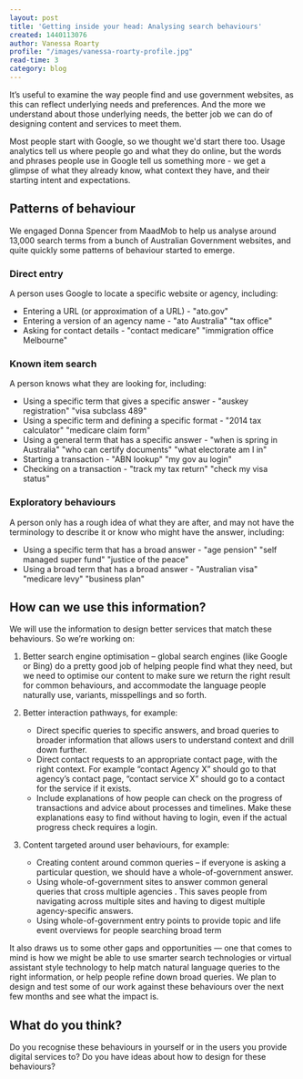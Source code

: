 ```yaml
---
layout: post
title: 'Getting inside your head: Analysing search behaviours'
created: 1440113076
author: Vanessa Roarty
profile: "/images/vanessa-roarty-profile.jpg"
read-time: 3
category: blog
---
```

It’s useful to examine the way people find and use government websites, as this can reflect underlying needs and preferences. And the more we understand about those underlying needs, the better job we can do of designing content and services to meet them.

Most people start with Google, so we thought we'd start there too. Usage analytics tell us where people go and what they do online, but the words and phrases people use in Google tell us something more - we get a glimpse of what they already know, what context they have, and their starting intent and expectations.

## Patterns of behaviour

We engaged Donna Spencer from MaadMob to help us analyse around 13,000 search terms from a bunch of Australian Government websites, and quite quickly some patterns of behaviour started to emerge.

### Direct entry

A person uses Google to locate a specific website or agency, including:

- Entering a URL (or approximation of a URL) - "ato.gov"
- Entering a version of an agency name - "ato Australia" "tax office"
- Asking for contact details - "contact medicare" "immigration office Melbourne"

### Known item search

A person knows what they are looking for, including:

- Using a specific term that gives a specific answer - "auskey registration" "visa subclass 489"
- Using a specific term and defining a specific format - "2014 tax calculator" "medicare claim form"
- Using a general term that has a specific answer - "when is spring in Australia" "who can certify documents" "what electorate am I in"
- Starting a transaction - "ABN lookup" "my gov au login"
- Checking on a transaction - "track my tax return" "check my visa status"

### Exploratory behaviours

A person only has a rough idea of what they are after, and may not have the terminology to describe it or know who might have the answer, including:

- Using a specific term that has a broad answer - "age pension" "self managed super fund" "justice of the peace"
- Using a broad term that has a broad answer - "Australian visa" "medicare levy" "business plan"

## How can we use this information?

We will use the information to design better services that match these behaviours. So we’re working on:

1. Better search engine optimisation – global search engines (like Google or Bing) do a pretty good job of helping people find what they need, but we need to optimise our content to make sure we return the right result for common behaviours, and accommodate the language people naturally use, variants, misspellings and so forth.

2. Better interaction pathways, for example:

   - Direct specific queries to specific answers, and broad queries to broader information that allows users to understand context and drill down further.
   - Direct contact requests to an appropriate contact page, with the right context. For example “contact Agency X” should go to that agency’s contact page, “contact service X” should go to a contact for the service if it exists.
   - Include explanations of how people can check on the progress of transactions and advice about processes and timelines. Make these explanations easy to find without having to login, even if the actual progress check requires a login.

3. Content targeted around user behaviours, for example:

   - Creating content around common queries – if everyone is asking a particular question, we should have a whole-of-government answer.
   - Using whole-of-government sites to answer common general queries that cross multiple agencies . This saves people from navigating across multiple sites and having to digest multiple agency-specific answers.
   - Using whole-of-government entry points to provide topic and life event overviews for people searching broad term

It also draws us to some other gaps and opportunities &mdash; one that comes to mind is how we might be able to use smarter search technologies or virtual assistant style technology to help match natural language queries to the right information, or help people refine down broad queries. We plan to design and test some of our work against these behaviours over the next few months and see what the impact is.

## What do you think? 

Do you recognise these behaviours in yourself or in the users you provide digital services to? Do you have ideas about how to design for these behaviours?
